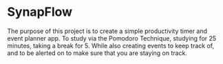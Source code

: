 # SynapFlow
The purpose of this project is to create a simple productivity timer and event planner app. To study via the Pomodoro Technique, studying for 25 minutes, taking a break for 5. While also creating events to keep track of, and to be alerted on to make sure that you are staying on track.
